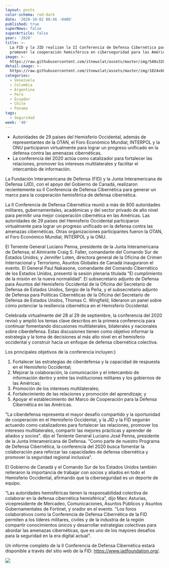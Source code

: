 ```yaml
---
layout: posts
color-schema: red-dark
date: '2020-10-02 08:46 -0400'
published: true
superNews: false
superArticle: false
year: '2020'
title: >-
  La FID y la JID realizan la II Conferencia de Defensa Cibernética para
  promover la cooperación hemisférica en ciberseguridad para las Américas
image: >-
  https://raw.githubusercontent.com/itnewslat/assets/master/img/540x320/Ciberdefensa-p.jpg
detail-image: >-
  https://raw.githubusercontent.com/itnewslat/assets/master/img/1024x680/Ciberdefensa-g.jpg
categories:
  - Venezuela
  - Colombia
  - Argentina
  - Perú
  - Ecuador
  - Chile
  - Panama
tags:
  - Seguridad
week: '40'
---
```

- Autoridades de 29 países del Hemisferio Occidental, además de representantes de la OTAN, el Foro Económico Mundial, INTERPOL y la ONU participaron virtualmente para lograr un progreso unificado en la defensa contra las amenazas cibernéticas.
- La conferencia del 2020 actúa como catalizador para fortalecer las relaciones, promover los intereses multilaterales y facilitar el intercambio de información.

La Fundación Interamericana de Defensa (FID) y la Junta Interamericana de Defensa (JID), con el apoyo del Gobierno de Canadá, realizaron recientemente su II Conferencia de Defensa Cibernética para generar un marco para la cooperación hemisférica de defensa cibernética. 
 
La II Conferencia de Defensa Cibernética reunió a más de 800 autoridades militares, gubernamentales, académicas y del sector privado de alto nivel para permitir una mejor cooperación cibernética en las Américas. Las autoridades de 29 países del Hemisferio Occidental participaron virtualmente para lograr un progreso unificado en la defensa contra las amenazas cibernéticas. Otras organizaciones participantes fueron la OTAN, el Foro Económico Mundial, INTERPOL y la ONU.
 
El Teniente General Luciano Penna, presidente de la Junta Interamericana de Defensa; el Almirante Craig S. Faller, comandante del Comando Sur de Estados Unidos; y Jennifer Loten, directora general de la Oficina de Crimen Internacional y Terrorismo, Asuntos Globales de Canadá inauguraron el evento. El General Paul Nakasone, comandante del Comando Cibernético de los Estados Unidos, presentó la sesión plenaria titulada “El cumplimiento de la misión en la nueva normalidad”. El subsecretario adjunto de Defensa para Asuntos del Hemisferio Occidental de la Oficina del Secretario de Defensa de Estados Unidos, Sergio de la Peña, y el subsecretario adjunto de Defensa para Políticas Cibernéticas de la Oficina del Secretario de Defensa de Estados Unidos, Thomas C. Wingfield, lideraron un panel sobre cómo potenciar la resiliencia cibernética en el Hemisferio Occidental. 
 
Celebrada virtualmente del 28 al 29 de septiembre, la conferencia del 2020 revisó y amplió los temas clave descritos en la primera conferencia para continuar fomentando discusiones multilaterales, bilaterales y nacionales sobre ciberdefensa. Estas discusiones tienen como objetivo informar la estrategia y la toma de decisiones al más alto nivel en el hemisferio occidental y construir hacia un enfoque de defensa cibernética colectiva.
 
Los principales objetivos de la conferencia incluyen:}

1. Fortalecer las estrategias de ciberdefensa y la capacidad de respuesta en el Hemisferio Occidental;
2. Mejorar la colaboración, la comunicación y el intercambio de información dentro y entre las instituciones militares y los gobiernos de las Américas;
3. Promoción de los intereses multilaterales;
4. Fortalecimiento de las relaciones y promoción del aprendizaje; y
5. Apoyar el establecimiento del Marco de Cooperación para la Defensa Cibernética en las Américas.
 
"La ciberdefensa representa el mayor desafío compartido y la oportunidad de cooperación en el Hemisferio Occidental, y la JID y la FID seguirán actuando como catalizadores para fortalecer las relaciones, promover los intereses multilaterales, compartir las mejores prácticas y aprender de aliados y socios". dijo el Teniente General Luciano José Penna, presidente de la Junta Interamericana de Defensa. "Como parte de nuestro Programa de Defensa Cibernética, la conferencia del 2020 busca fomentar la colaboración para reforzar las capacidades de defensa cibernética y promover la seguridad regional inclusiva".
 
El Gobierno de Canadá y el Comando Sur de los Estados Unidos también reiteraron la importancia de trabajar con socios y aliados en todo el Hemisferio Occidental, afirmando que la ciberseguridad es un deporte de equipo.
 
“Las autoridades hemisféricas tienen la responsabilidad colectiva de colaborar en la defensa cibernética hemisférica”, dijo Marc Asturias, vicepresidente de Mercadeo, Comunicaciones, Asuntos Públicos y Asuntos Gubernamentales de Fortinet, y orador en el evento. "Los foros colaborativos como la Conferencia de Defensa Cibernética de la FID permiten a los líderes militares, civiles y de la industria de la región compartir conocimientos únicos y desarrollar estrategias colectivas para abordar las amenazas cibernéticas, que es uno de los mayores desafíos para la seguridad en la era digital actual".
 
Un informe completo de la II Conferencia de Defensa Cibernética estará disponible a través del sitio web de la FID: https://www.iadfoundation.org/. 

<img src="https://tracker.metricool.com/c3po.jpg?hash=56f88a41e39ab42c063cc51676587a04"/>